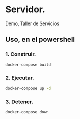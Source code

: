 # Servidor.
Demo, Taller de Servicios

## Uso, en el powershell
### 1. Construir.
```bash
docker-compose build
```

### 2. Ejecutar.
```bash
docker-compose up -d
```
### 3. Detener.
```bash
docker-compose down
```
